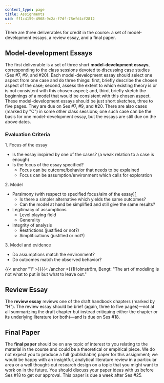 ```yaml
---
content_type: page
title: Assignments
uid: ff1c4159-4968-9c2a-f7df-78efd4cf2812
---
```


There are three deliverables for credit in the course: a set of model-development essays, a review essay, and a final paper.

Model-development Essays
------------------------

The first deliverable is a set of three short **model-development essays**, corresponding to the class sessions devoted to discussing case studies (Ses #7, #9, and #20). Each model-development essay should select one aspect from one case and do three things: first, briefly describe the chosen aspect of the case; second, assess the extent to which existing theory is or is not consistent with this chosen aspect; and, third, briefly sketch the beginnings of a model that would be consistent with this chosen aspect. These model-development essays should be just short sketches, three to five pages. They are due on Ses #7, #9, and #20. There are also cases (marked by "C") in some other class sessions; one such case can be the basis for one model-development essay, but the essays are still due on the above dates.

### Evaluation Criteria

1\. Focus of the essay

*   Is the essay inspired by one of the cases? (a weak relation to a case is enough)
*   Is the focus of the essay specified?
    *   Focus can be outcome/behavior that needs to be explained
    *   Focus can be assumption/environment which calls for exploration

2\. Model

*   Parsimony (with respect to specified focus/aim of the essay)[1](#1)
    *   Is there a simpler alternative which yields the same outcomes?
    *   Can the model at hand be simplified and still give the same results?
*   Legitimacy of assumptions
    *   Level playing field
    *   Generality
*   Integrity of analysis
    *   Restrictions (justified or not?)
    *   Simplifications (justified or not?)

3\. Model and evidence

*   Do assumptions match the environment?
*   Do outcomes match the observed behavior?

{{< anchor "1" >}}{{< /anchor >}}1Holmström, Bengt: "The art of modeling is not what to put in but what to leave out."

Review Essay
------------

The **review essay** reviews one of the draft handbook chapters (marked by "H"). The review essay should be brief (again, three to five pages)—not at all summarizing the draft chapter but instead critiquing either the chapter or its underlying literature (or both)—and is due on Ses #18.

Final Paper
-----------

The **final paper** should be on any topic of interest to you relating to the material in the course and could be a theoretical or empirical piece. We do not expect you to produce a full (publishable) paper for this assignment; we would be happy with an insightful, analytical literature review in a particular area or a well thought-out research design on a topic that you might want to work on in the future. You should discuss your paper ideas with us before Ses #18 to get our approval. This paper is due a week after Ses #25.